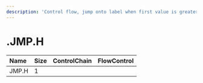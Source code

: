```yaml
---
description: 'Control flow, jump onto label when first value is greater second value.'
---
```


# .JMP.H

| Name | Size | ControlChain | FlowControl |
| :--- | :--- | :--- | :--- |
| JMP.H | 1 |  |  |

